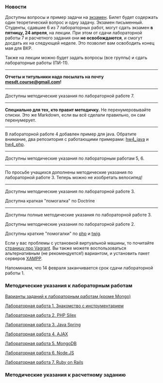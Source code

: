 ### Новости

Доступны вопросы и пример задачи на [экзамен](https://github.com/mesdt/course/wiki/Exam). Билет будет содержать один теоретический вопрос и одну задачу. Экзамен письменный. Студенты, сдавшие 6 из 7 лабораторных работ, могут сдать экзамен **в пятницу, 24 апреля**, на лекции. При этом от сдачи лабораторной работы 7 и расчетного задания они **не освобождаются**, и смогут досдать их на следующей неделе. Это позволит вам освободить конец мая для ВКР.

Также на лекции можно будет задать вопросы (все группы) и сдать лабораторные работы (ПИ-11).

***

**Отчеты и титульники надо посылать на почту mesdt.course@gmail.com!**

***

Доступны методические указания по лабораторной работе 7.

***

**Специально для тех, кто правит методичку.** Не перенумеровывайте списки. Это же Markdown, если вы всё сделали правильно, он сам перенумерует.

***

В лабораторной работе 4 добавлен пример для java. Обратите внимание, два репозитория с работающими примерами: [hw4_java](https://github.com/mesdt/hw4_java) и [hw4_php](https://github.com/mesdt/hw4_php). 

***

Доступны методические указания по лабораторным работам 5, 6.

***

По просьбе учащихся дополнены методические указания по лабораторной работе 3. Теперь можно не изобретать велосипед!

***

Доступны методические указания по лабораторной работе 3.

Доступна краткая "помогалка" по Doctrine

***

Доступны полные методические указания по лабораторной работе 3.

Доступны методические указания по лабораторной работе 2.

Доступны краткие "помогалки" по [php](Cheat-list-PHP) и [twig](Cheat-list-Twig).

Если у вас проблемы с установкой виртуальной машины, то почитайте [страницу про Vagrant](Cheat-list-Vagrant). Вы также можете воспользоваться альтернативным (не рекомендуется!) вариантом, и установить пакет серверов [XAMPP](Install-XAMPP).

Напоминаем, что 14 февраля заканчивается срок сдачи лабораторной работы 1. 

### Методические указания к лабораторным работам

[Варианты заданий к лабораторным работам (кроме Mongo)](Tasks-for-labs)

[Лабораторная работа 1. Знакомство с инструментарием](Lab-1.-Basic-instruments)

[Лабораторная работа 2. PHP Silex](Lab-2.-PHP-Silex)

[Лабораторная работа 3. Java Spring](Lab-3.-Java-Spring)

[Лабораторная работа 4. AJAX](Lab-4.-AJAX)

[Лабораторная работа 5. MongoDB](Lab-5.-MongoDB)

[Лабораторная работа 6. Node.JS](Lab-6.-Node.JS)

[Лабораторная работа 7. Ruby on Rails](Lab-7.-Ruby-on-Rails)

### Методические указания к расчетному заданию
